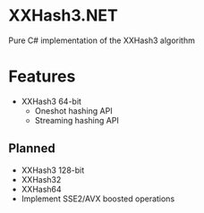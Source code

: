 
# XXHash3.NET

Pure C# implementation of the XXHash3 algorithm

# Features

- XXHash3 64-bit
  - Oneshot hashing API
  - Streaming hashing API

## Planned

- XXHash3 128-bit
- XXHash32
- XXHash64
- Implement SSE2/AVX boosted operations
